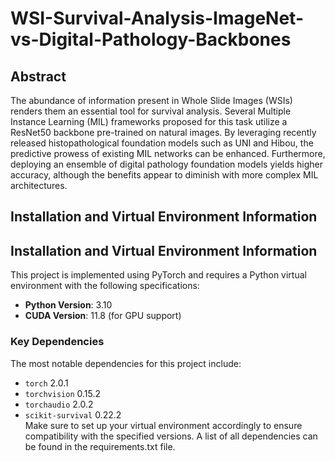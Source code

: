 # WSI-Survival-Analysis-ImageNet-vs-Digital-Pathology-Backbones

## Abstract
The abundance of information present in Whole Slide Images (WSIs) renders them an essential tool for survival analysis. Several Multiple Instance Learning (MIL) frameworks proposed for this task utilize
a ResNet50 backbone pre-trained on natural images. By leveraging recently released histopathological foundation models such as UNI and Hibou, the predictive prowess of existing MIL networks
can be enhanced. 
Furthermore, deploying an ensemble of digital pathology foundation models yields higher accuracy, although the benefits appear to diminish with more complex MIL architectures. 

## Installation and Virtual Environment Information

## Installation and Virtual Environment Information

This project is implemented using PyTorch and requires a Python virtual environment with the following specifications:

- **Python Version**: 3.10
- **CUDA Version**: 11.8 (for GPU support)

### Key Dependencies
The most notable dependencies for this project include:

- `torch` 2.0.1
- `torchvision` 0.15.2
- `torchaudio` 2.0.2
-  `scikit-survival` 0.22.2   
Make sure to set up your virtual environment accordingly to ensure compatibility with the specified versions. A list of all dependencies can be found in the requirements.txt file. 


